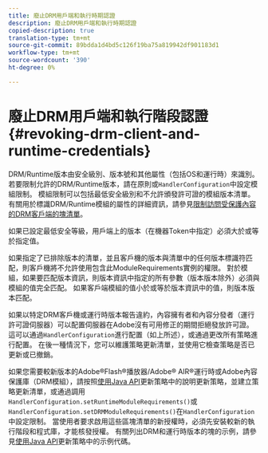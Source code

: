 ```yaml
---
title: 廢止DRM用戶端和執行時期認證
description: 廢止DRM用戶端和執行時期認證
copied-description: true
translation-type: tm+mt
source-git-commit: 89bdda1d4bd5c126f19ba75a819942df901183d1
workflow-type: tm+mt
source-wordcount: '390'
ht-degree: 0%

---
```



# 廢止DRM用戶端和執行階段認證{#revoking-drm-client-and-runtime-credentials}

DRM/Runtime版本由安全級別、版本號和其他屬性（包括OS和運行時）來識別。 若要限制允許的DRM/Runtime版本，請在原則或`HandlerConfiguration`中設定模組限制。 模組限制可以包括最低安全級別和不允許頒發許可證的模組版本清單。 有關用於標識DRM/Runtime模組的屬性的詳細資訊，請參見[限制訪問受保護內容的DRM客戶端的塊清單](../../aaxs-protecting-content/content-introduction/content-usage-rules/content-runtime-application-restrictions/content-blocklist-drm-clients.md)。

如果已設定最低安全等級，用戶端上的版本（在機器Token中指定）必須大於或等於指定值。

如果指定了已排除版本的清單，並且客戶機的版本與清單中的任何版本標識符匹配，則客戶機將不允許使用包含此ModuleRequirements實例的權限。 對於模組，如果要匹配版本資訊，則版本資訊中指定的所有參數（版本版本除外）必須與模組的值完全匹配。 如果客戶端模組的值小於或等於版本資訊中的值，則版本版本匹配。

如果以特定DRM客戶機或運行時版本報告違約，內容擁有者和內容分發者（運行許可證伺服器）可以配置伺服器在Adobe沒有可用修正的期間拒絕發放許可證。 這可以通過`HandlerConfiguration`進行配置（如上所述），或通過更改所有策略進行配置。 在後一種情況下，您可以維護策略更新清單，並使用它檢查策略是否已更新或已撤銷。

如果您需要較新版本的Adobe®Flash®播放器/Adobe® AIR®運行時或Adobe內容保護庫（DRM模組），請按照[使用Java API](../../aaxs-protecting-content/content-working-with-policies/content-updating-policy-using-java-api.md)更新策略中的說明更新策略，並建立策略更新清單，或通過調用`HandlerConfiguration.setRuntimeModuleRequirements()`或`HandlerConfiguration.setDRMModuleRequirements()`在`HandlerConfiguration`中設定限制。 當使用者要求啟用這些區塊清單的新授權時，必須先安裝較新的執行階段和程式庫，才能核發授權。 有關列出DRM和運行時版本的塊的示例，請參見[使用Java API](../../aaxs-protecting-content/content-working-with-policies/content-updating-policy-using-java-api.md)更新策略中的示例代碼。
